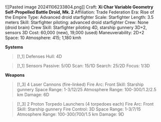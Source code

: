 ![[Pasted image 20241106233804.png]]
Craft: **Xi Char Variable Geometry Self-Propelled Battle Droid, Mk. 2**
Affiliation: Trade Federation
Era: Rise of the Empire
Type: Advanced droid starfighter
Scale: Starfighter
Length: 3.5 meters
Skill: Starfighter piloting: advanced droid starfighter
Crew: None (droid brain)
Crew Skill: Starfighter piloting 4D, starship gunnery 3D+2, sensors 3D
Cost: 60,000 (new), 19,000 (used)
Maneuverability: 2D+2
Space: 10
Atmosphere: 415; 1,180 kmh

**Systems**
> [!_1] Defenses
> Hull: 4D

> [!_1] Sensors
> Passive: 5/0D
> Scan: 15/1D
> Search: 25/2D
> Focus: 1/3D

**Weapons**
> [!_3] 4 Laser Cannons (fire-linked)
> Fire Arc: Front
> Skill: Starship gunnery
> Space Range: 1-3/12/25
> Atmosphere Range: 100-300/1.2/2.5 km
> Damage: 6D

> [!_3] 2 Proton Torpedo Launchers (4 torpedoes each)
> Fire Arc: Front
> Skill: Starship gunnery
> Fire Control: 3D
> Space Range: 1-3/7/15
> Atmosphere Range: 100-300/700/1.5 km
> Damage: 9D